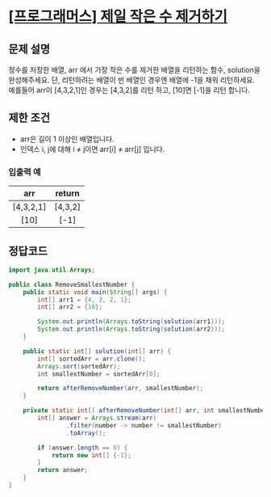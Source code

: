 # [\[프로그래머스\] 제일 작은 수 제거하기](https://programmers.co.kr/learn/courses/30/lessons/12935)

## 문제 설명

정수를 저장한 배열, arr 에서 가장 작은 수를 제거한 배열을 리턴하는 함수, solution을 완성해주세요. 단, 리턴하려는 배열이 빈 배열인 경우엔 배열에 -1을 채워 리턴하세요. 예를들어
arr이 [4,3,2,1]인 경우는 [4,3,2]를 리턴 하고, [10]면 [-1]을 리턴 합니다.

## 제한 조건

- arr은 길이 1 이상인 배열입니다.
- 인덱스 i, j에 대해 i ≠ j이면 arr[i] ≠ arr[j] 입니다.

### 입출력 예

arr | return
:---: | :---:
[4,3,2,1] | [4,3,2]
[10] | [-1]

## 정답코드

```java
import java.util.Arrays;

public class RemoveSmallestNumber {
    public static void main(String[] args) {
        int[] arr1 = {4, 3, 2, 1};
        int[] arr2 = {10};

        System.out.println(Arrays.toString(solution(arr1)));
        System.out.println(Arrays.toString(solution(arr2)));
    }

    public static int[] solution(int[] arr) {
        int[] sortedArr = arr.clone();
        Arrays.sort(sortedArr);
        int smallestNumber = sortedArr[0];

        return afterRemoveNumber(arr, smallestNumber);
    }

    private static int[] afterRemoveNumber(int[] arr, int smallestNumber) {
        int[] answer = Arrays.stream(arr)
                .filter(number -> number != smallestNumber)
                .toArray();

        if (answer.length == 0) {
            return new int[] {-1};
        }
        return answer;
    }
}
```
